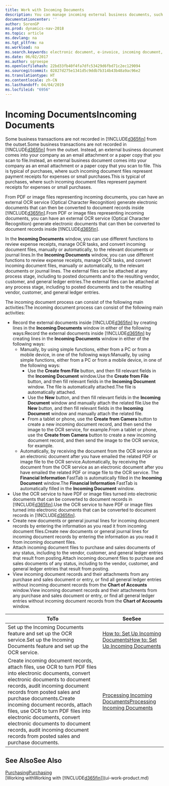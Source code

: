 ```yaml
---
title: Work with Incoming Documents
description: You can manage incoming external business documents, such as payment receipts or PDFs, manage OCR tasks, and convert files to electronic documents and records in Dynamics NAV.
documentationcenter: ''
author: SorenGP
ms.prod: dynamics-nav-2018
ms.topic: article
ms.devlang: na
ms.tgt_pltfrm: na
ms.workload: na
ms.search.keywords: electronic document, e-invoice, incoming document, OCR, ecommerce, document exchange, import invoice
ms.date: 06/02/2017
ms.author: sgroespe
ms.openlocfilehash: 22bd33fb40f4fa7dfc53429d6fbd71c2ec129094
ms.sourcegitcommit: 02827d275e1341d5c9ddb7b314b43b48a9ac96e2
ms.translationtype: HT
ms.contentlocale: zh-CN
ms.lasthandoff: 04/04/2019
ms.locfileid: "6956"
---
```

# <a name="incoming-documents"></a><span data-ttu-id="706d4-103">Incoming Documents</span><span class="sxs-lookup"><span data-stu-id="706d4-103">Incoming Documents</span></span>
<span data-ttu-id="706d4-104">Some business transactions are not recorded in [!INCLUDE[d365fin](includes/d365fin_md.md)] from the outset.</span><span class="sxs-lookup"><span data-stu-id="706d4-104">Some business transactions are not recorded in [!INCLUDE[d365fin](includes/d365fin_md.md)] from the outset.</span></span> <span data-ttu-id="706d4-105">Instead, an external business document comes into your company as an email attachment or a paper copy that you scan to file.</span><span class="sxs-lookup"><span data-stu-id="706d4-105">Instead, an external business document comes into your company as an email attachment or a paper copy that you scan to file.</span></span> <span data-ttu-id="706d4-106">This is typical of purchases, where such incoming document files represent payment receipts for expenses or small purchases.</span><span class="sxs-lookup"><span data-stu-id="706d4-106">This is typical of purchases, where such incoming document files represent payment receipts for expenses or small purchases.</span></span>

<span data-ttu-id="706d4-107">From PDF or image files representing incoming documents, you can have an external OCR service (Optical Character Recognition) generate electronic documents that can then be converted to document records inside [!INCLUDE[d365fin](includes/d365fin_md.md)].</span><span class="sxs-lookup"><span data-stu-id="706d4-107">From PDF or image files representing incoming documents, you can have an external OCR service (Optical Character Recognition) generate electronic documents that can then be converted to document records inside [!INCLUDE[d365fin](includes/d365fin_md.md)].</span></span>

<span data-ttu-id="706d4-108">In the **Incoming Documents** window, you can use different functions to review expense receipts, manage OCR tasks, and convert incoming document files, manually or automatically, to the relevant documents or journal lines.</span><span class="sxs-lookup"><span data-stu-id="706d4-108">In the **Incoming Documents** window, you can use different functions to review expense receipts, manage OCR tasks, and convert incoming document files, manually or automatically, to the relevant documents or journal lines.</span></span> <span data-ttu-id="706d4-109">The external files can be attached at any process stage, including to posted documents and to the resulting vendor, customer, and general ledger entries.</span><span class="sxs-lookup"><span data-stu-id="706d4-109">The external files can be attached at any process stage, including to posted documents and to the resulting vendor, customer, and general ledger entries.</span></span>

<span data-ttu-id="706d4-110">The incoming document process can consist of the following main activities:</span><span class="sxs-lookup"><span data-stu-id="706d4-110">The incoming document process can consist of the following main activities:</span></span>

* <span data-ttu-id="706d4-111">Record the external documents inside [!INCLUDE[d365fin](includes/d365fin_md.md)] by creating lines in the **Incoming Documents** window in either of the following ways:</span><span class="sxs-lookup"><span data-stu-id="706d4-111">Record the external documents inside [!INCLUDE[d365fin](includes/d365fin_md.md)] by creating lines in the **Incoming Documents** window in either of the following ways:</span></span>
  * <span data-ttu-id="706d4-112">Manually, by using simple functions, either from a PC or from a mobile device, in one of the following ways:</span><span class="sxs-lookup"><span data-stu-id="706d4-112">Manually, by using simple functions, either from a PC or from a mobile device, in one of the following ways:</span></span>
    * <span data-ttu-id="706d4-113">Use the **Create from File** button, and then fill relevant fields in the **Incoming Document** window.</span><span class="sxs-lookup"><span data-stu-id="706d4-113">Use the **Create from File** button, and then fill relevant fields in the **Incoming Document** window.</span></span> <span data-ttu-id="706d4-114">The file is automatically attached.</span><span class="sxs-lookup"><span data-stu-id="706d4-114">The file is automatically attached.</span></span>  
    * <span data-ttu-id="706d4-115">Use the **New** button, and then fill relevant fields in the **Incoming Document** window and manually attach the related file.</span><span class="sxs-lookup"><span data-stu-id="706d4-115">Use the **New** button, and then fill relevant fields in the **Incoming Document** window and manually attach the related file.</span></span>
    * <span data-ttu-id="706d4-116">From a tablet or phone, use the **Create from Camera** button to create a new incoming document record, and then send the image to the OCR service, for example.</span><span class="sxs-lookup"><span data-stu-id="706d4-116">From a tablet or phone, use the **Create from Camera** button to create a new incoming document record, and then send the image to the OCR service, for example.</span></span>
  * <span data-ttu-id="706d4-117">Automatically, by receiving the document from the OCR service as an electronic document after you have emailed the related PDF or image file to the OCR service.</span><span class="sxs-lookup"><span data-stu-id="706d4-117">Automatically, by receiving the document from the OCR service as an electronic document after you have emailed the related PDF or image file to the OCR service.</span></span> <span data-ttu-id="706d4-118">The **Financial Information** FastTab is automatically filled in the **Incoming Document** window.</span><span class="sxs-lookup"><span data-stu-id="706d4-118">The **Financial Information** FastTab is automatically filled in the **Incoming Document** window.</span></span>
* <span data-ttu-id="706d4-119">Use the OCR service to have PDF or image files turned into electronic documents that can be converted to document records in [!INCLUDE[d365fin](includes/d365fin_md.md)].</span><span class="sxs-lookup"><span data-stu-id="706d4-119">Use the OCR service to have PDF or image files turned into electronic documents that can be converted to document records in [!INCLUDE[d365fin](includes/d365fin_md.md)].</span></span>
* <span data-ttu-id="706d4-120">Create new documents or general journal lines for incoming document records by entering the information as you read it from incoming document files.</span><span class="sxs-lookup"><span data-stu-id="706d4-120">Create new documents or general journal lines for incoming document records by entering the information as you read it from incoming document files.</span></span>
* <span data-ttu-id="706d4-121">Attach incoming document files to purchase and sales documents of any status, including to the vendor, customer, and general ledger entries that result from posting.</span><span class="sxs-lookup"><span data-stu-id="706d4-121">Attach incoming document files to purchase and sales documents of any status, including to the vendor, customer, and general ledger entries that result from posting.</span></span>
* <span data-ttu-id="706d4-122">View incoming document records and their attachments from any purchase and sales document or entry, or find all general ledger entries without incoming document records from the **Chart of Accounts** window.</span><span class="sxs-lookup"><span data-stu-id="706d4-122">View incoming document records and their attachments from any purchase and sales document or entry, or find all general ledger entries without incoming document records from the **Chart of Accounts** window.</span></span>

| <span data-ttu-id="706d4-123">To</span><span class="sxs-lookup"><span data-stu-id="706d4-123">To</span></span> | <span data-ttu-id="706d4-124">See</span><span class="sxs-lookup"><span data-stu-id="706d4-124">See</span></span> |
| --- | --- |
| <span data-ttu-id="706d4-125">Set up the Incoming Documents feature and set up the OCR service.</span><span class="sxs-lookup"><span data-stu-id="706d4-125">Set up the Incoming Documents feature and set up the OCR service.</span></span> |[<span data-ttu-id="706d4-126">How to: Set Up Incoming Documents</span><span class="sxs-lookup"><span data-stu-id="706d4-126">How to: Set Up Incoming Documents</span></span>](across-how-setup-income-documents.md) |
| <span data-ttu-id="706d4-127">Create incoming document records, attach files, use OCR to turn PDF files into electronic documents, convert electronic documents to document records, audit incoming document records from posted sales and purchase documents.</span><span class="sxs-lookup"><span data-stu-id="706d4-127">Create incoming document records, attach files, use OCR to turn PDF files into electronic documents, convert electronic documents to document records, audit incoming document records from posted sales and purchase documents.</span></span> |[<span data-ttu-id="706d4-128">Processing Incoming Documents</span><span class="sxs-lookup"><span data-stu-id="706d4-128">Processing Incoming Documents</span></span>](across-process-income-documents.md) |

## <a name="see-also"></a><span data-ttu-id="706d4-129">See Also</span><span class="sxs-lookup"><span data-stu-id="706d4-129">See Also</span></span>
[<span data-ttu-id="706d4-130">Purchasing</span><span class="sxs-lookup"><span data-stu-id="706d4-130">Purchasing</span></span>](purchasing-manage-purchasing.md)  
[<span data-ttu-id="706d4-131">Working with</span><span class="sxs-lookup"><span data-stu-id="706d4-131">Working with</span></span> [!INCLUDE[d365fin](includes/d365fin_md.md)]](ui-work-product.md)
